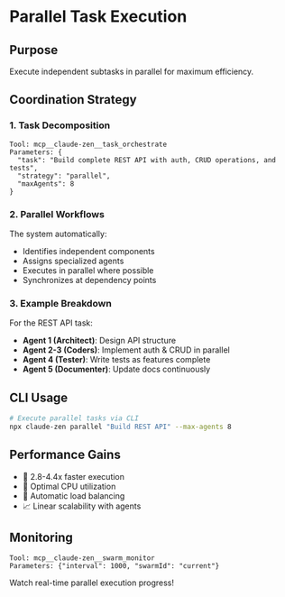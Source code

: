 # Parallel Task Execution

## Purpose
Execute independent subtasks in parallel for maximum efficiency.

## Coordination Strategy

### 1. Task Decomposition
```
Tool: mcp__claude-zen__task_orchestrate
Parameters: {
  "task": "Build complete REST API with auth, CRUD operations, and tests",
  "strategy": "parallel",
  "maxAgents": 8
}
```

### 2. Parallel Workflows
The system automatically:
- Identifies independent components
- Assigns specialized agents
- Executes in parallel where possible
- Synchronizes at dependency points

### 3. Example Breakdown
For the REST API task:
- **Agent 1 (Architect)**: Design API structure
- **Agent 2-3 (Coders)**: Implement auth & CRUD in parallel
- **Agent 4 (Tester)**: Write tests as features complete
- **Agent 5 (Documenter)**: Update docs continuously

## CLI Usage
```bash
# Execute parallel tasks via CLI
npx claude-zen parallel "Build REST API" --max-agents 8
```

## Performance Gains
- 🚀 2.8-4.4x faster execution
- 💪 Optimal CPU utilization
- 🔄 Automatic load balancing
- 📈 Linear scalability with agents

## Monitoring
```
Tool: mcp__claude-zen__swarm_monitor
Parameters: {"interval": 1000, "swarmId": "current"}
```

Watch real-time parallel execution progress!